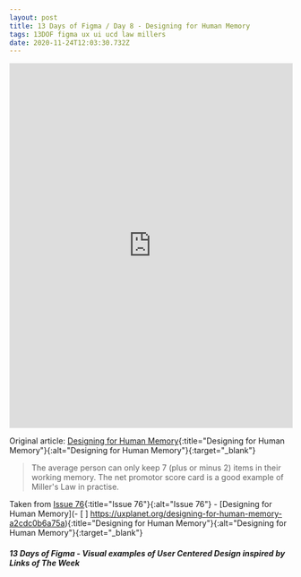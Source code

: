 ```yaml
---
layout: post
title: 13 Days of Figma / Day 8 - Designing for Human Memory
tags: 13DOF figma ux ui ucd law millers
date: 2020-11-24T12:03:30.732Z
---
```

<iframe style="border: 1px solid rgba(0, 0, 0, 0.1);" width="100%" height="650" src="https://www.figma.com/embed?embed_host=share&url=https%3A%2F%2Fwww.figma.com%2Fproto%2FOYZf0uQMq3COmEYZASSoqS%2F13-Days-of-Figma-Day-8%3Fnode-id%3D1%253A148%26viewport%3D15%252C-477%252C1%26scaling%3Dmin-zoom" allowfullscreen></iframe>

Original article: [Designing for Human Memory](https://uxdesign.cc/said-no-user-ever-1a3790a96dd1){:title="Designing for Human Memory"}{:alt="Designing for Human Memory"}{:target="_blank"}

> The average person can only keep 7 (plus or minus 2) items in their working memory. The net promotor score card is a good example of Miller's Law in practise.

Taken from [Issue 76](/issue-76-27-october-2017-artwork-halloween-human-memory/){:title="Issue 76"}{:alt="Issue 76"} - [Designing for Human Memory](- [ ] https://uxplanet.org/designing-for-human-memory-a2cdc0b6a75a){:title="Designing for Human Memory"}{:alt="Designing for Human Memory"}{:target="_blank"}

##### 13 Days of Figma - Visual examples of User Centered Design inspired by Links of The Week
